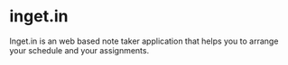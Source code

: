 # inget.in

Inget.in is an web based note taker application that helps you to arrange your schedule and your assignments.
